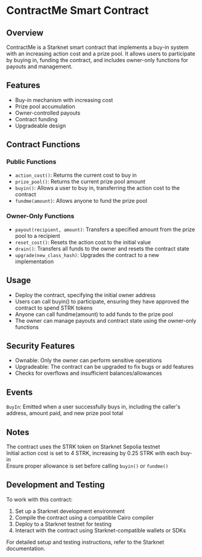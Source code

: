 # ContractMe Smart Contract

## Overview

ContractMe is a Starknet smart contract that implements a buy-in system with an increasing action cost and a prize pool. It allows users to participate by buying in, funding the contract, and includes owner-only functions for payouts and management.

## Features

- Buy-in mechanism with increasing cost
- Prize pool accumulation
- Owner-controlled payouts
- Contract funding
- Upgradeable design

## Contract Functions

### Public Functions

- `action_cost()`: Returns the current cost to buy in
- `prize_pool()`: Returns the current prize pool amount
- `buyin()`: Allows a user to buy in, transferring the action cost to the contract
- `fundme(amount)`: Allows anyone to fund the prize pool

### Owner-Only Functions

- `payout(recipient, amount)`: Transfers a specified amount from the prize pool to a recipient
- `reset_cost()`: Resets the action cost to the initial value
- `drain()`: Transfers all funds to the owner and resets the contract state
- `upgrade(new_class_hash)`: Upgrades the contract to a new implementation

## Usage

* Deploy the contract, specifying the initial owner address
* Users can call buyin() to participate, ensuring they have approved the contract to spend STRK tokens
* Anyone can call fundme(amount) to add funds to the prize pool
* The owner can manage payouts and contract state using the owner-only functions

## Security Features

* Ownable: Only the owner can perform sensitive operations  
* Upgradeable: The contract can be upgraded to fix bugs or add features  
* Checks for overflows and insufficient balances/allowances  

## Events

`BuyIn`: Emitted when a user successfully buys in, including the caller's address, amount paid, and new prize pool total

## Notes

The contract uses the STRK token on Starknet Sepolia testnet  
Initial action cost is set to 4 STRK, increasing by 0.25 STRK with each buy-in  
Ensure proper allowance is set before calling `buyin()` or `fundme()`  

## Development and Testing

To work with this contract:

1. Set up a Starknet development environment
2. Compile the contract using a compatible Cairo compiler
3. Deploy to a Starknet testnet for testing
4. Interact with the contract using Starknet-compatible wallets or SDKs

For detailed setup and testing instructions, refer to the Starknet documentation.
